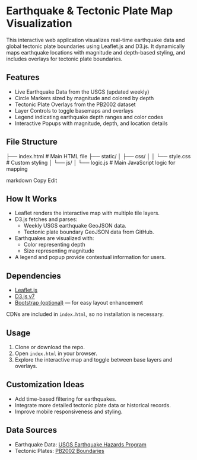 # Earthquake & Tectonic Plate Map Visualization

This interactive web application visualizes real-time earthquake data and global tectonic plate boundaries using Leaflet.js and D3.js. It dynamically maps earthquake locations with magnitude and depth-based styling, and includes overlays for tectonic plate boundaries.

## Features

- Live Earthquake Data from the USGS (updated weekly)
- Circle Markers sized by magnitude and colored by depth
- Tectonic Plate Overlays from the PB2002 dataset
- Layer Controls to toggle basemaps and overlays
- Legend indicating earthquake depth ranges and color codes
- Interactive Popups with magnitude, depth, and location details

## File Structure

├── index.html # Main HTML file
├── static/
│ ├── css/
│ │ └── style.css # Custom styling
│ └── js/
│ └── logic.js # Main JavaScript logic for mapping

markdown
Copy
Edit

## How It Works

- Leaflet renders the interactive map with multiple tile layers.
- D3.js fetches and parses:
  - Weekly USGS earthquake GeoJSON data.
  - Tectonic plate boundary GeoJSON data from GitHub.
- Earthquakes are visualized with:
  - Color representing depth
  - Size representing magnitude
- A legend and popup provide contextual information for users.

## Dependencies

- [Leaflet.js](https://leafletjs.com/)
- [D3.js v7](https://d3js.org/)
- [Bootstrap (optional)](https://getbootstrap.com/) — for easy layout enhancement

CDNs are included in `index.html`, so no installation is necessary.

## Usage

1. Clone or download the repo.
2. Open `index.html` in your browser.
3. Explore the interactive map and toggle between base layers and overlays.

## Customization Ideas

- Add time-based filtering for earthquakes.
- Integrate more detailed tectonic plate data or historical records.
- Improve mobile responsiveness and styling.

## Data Sources

- Earthquake Data: [USGS Earthquake Hazards Program](https://earthquake.usgs.gov/earthquakes/feed/v1.0/geojson.php)
- Tectonic Plates: [PB2002 Boundaries](https://github.com/fraxen/tectonicplates)